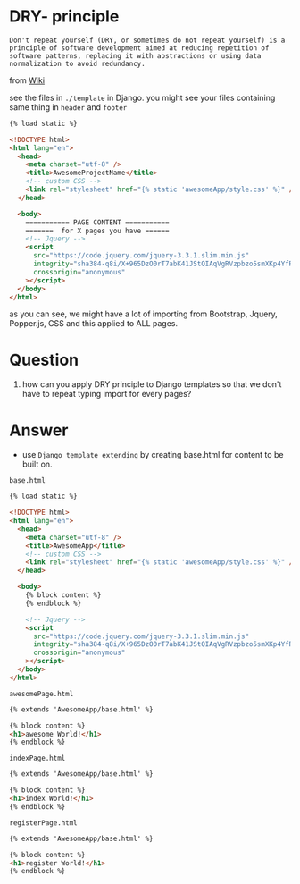 # DRY- principle

```
Don't repeat yourself (DRY, or sometimes do not repeat yourself) is a principle of software development aimed at reducing repetition of software patterns, replacing it with abstractions or using data normalization to avoid redundancy.

```

from [Wiki](https://en.wikipedia.org/wiki/Don%27t_repeat_yourself)

see the files in `./template` in Django. you might see your files containing same thing in `header` and `footer`

```html
{% load static %}

<!DOCTYPE html>
<html lang="en">
  <head>
    <meta charset="utf-8" />
    <title>AwesomeProjectName</title>
    <!-- custom CSS -->
    <link rel="stylesheet" href="{% static 'awesomeApp/style.css' %}" />
  </head>

  <body>
    =========== PAGE CONTENT ===========
    =======  for X pages you have ======
    <!-- Jquery -->
    <script
      src="https://code.jquery.com/jquery-3.3.1.slim.min.js"
      integrity="sha384-q8i/X+965DzO0rT7abK41JStQIAqVgRVzpbzo5smXKp4YfRvH+8abtTE1Pi6jizo"
      crossorigin="anonymous"
    ></script>
  </body>
</html>
```

as you can see, we might have a lot of importing from Bootstrap, Jquery, Popper.js, CSS and this applied to ALL pages.

# Question

1. how can you apply DRY principle to Django templates so that we don't have to repeat typing import for every pages?

# Answer

- use `Django template extending` by creating base.html for content to be built on.


`base.html`

```html
{% load static %}

<!DOCTYPE html>
<html lang="en">
  <head>
    <meta charset="utf-8" />
    <title>AwesomeApp</title>
    <!-- custom CSS -->
    <link rel="stylesheet" href="{% static 'awesomeApp/style.css' %}" />
  </head>

  <body>
    {% block content %}
    {% endblock %}

    <!-- Jquery -->
    <script
      src="https://code.jquery.com/jquery-3.3.1.slim.min.js"
      integrity="sha384-q8i/X+965DzO0rT7abK41JStQIAqVgRVzpbzo5smXKp4YfRvH+8abtTE1Pi6jizo"
      crossorigin="anonymous"
    ></script>
  </body>
</html>
```

`awesomePage.html`

```html
{% extends 'AwesomeApp/base.html' %}

{% block content %}
<h1>awesome World!</h1>
{% endblock %}
```

`indexPage.html`

```html
{% extends 'AwesomeApp/base.html' %}

{% block content %}
<h1>index World!</h1>
{% endblock %}
```

`registerPage.html`

```html
{% extends 'AwesomeApp/base.html' %}

{% block content %}
<h1>register World!</h1>
{% endblock %}
```